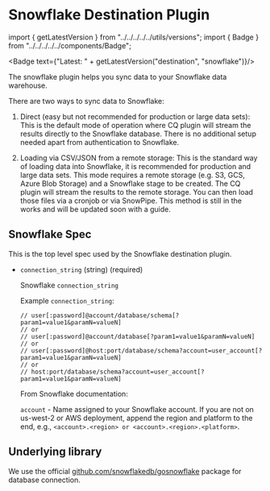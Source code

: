 # Snowflake Destination Plugin

import { getLatestVersion } from "../../../../../utils/versions";
import { Badge } from "../../../../../components/Badge";

<Badge text={"Latest: " + getLatestVersion("destination", "snowflake")}/>

The snowflake plugin helps you sync data to your Snowflake data warehouse.

There are two ways to sync data to Snowflake:

1. Direct (easy but not recommended for production or large data sets): This is the default mode of operation where CQ plugin will stream the results directly to the Snowflake database. There is no additional setup needed apart from authentication to Snowflake.

2. Loading via CSV/JSON from a remote storage: This is the standard way of loading data into Snowflake, it is recommended for production and large data sets. This mode requires a remote storage (e.g. S3, GCS, Azure Blob Storage) and a Snowflake stage to be created. The CQ plugin will stream the results to the remote storage. You can then load those files via a cronjob or via SnowPipe. This method is still in the works and will be updated soon with a guide.

## Snowflake Spec

This is the top level spec used by the Snowflake destination plugin.

- `connection_string` (string) (required)

  Snowflake `connection_string`

  Example `connection_string`:

  ```
  // user[:password]@account/database/schema[?param1=value1&paramN=valueN]
  // or
  // user[:password]@account/database[?param1=value1&paramN=valueN]
  // or
  // user[:password]@host:port/database/schema?account=user_account[?param1=value1&paramN=valueN]
  // or
  // host:port/database/schema?account=user_account[?param1=value1&paramN=valueN]
  ```

  From Snowflake documentation:

  `account` - Name assigned to your Snowflake account. If you are not on us-west-2 or AWS deployment, append the region and platform to the end, e.g., `<account>.<region> or <account>.<region>.<platform>`.


## Underlying library

We use the official [github.com/snowflakedb/gosnowflake](https://github.com/snowflakedb/gosnowflake) package for database connection.
